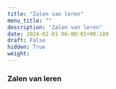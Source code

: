 ```yaml
---
title: "Zalen van leren"
menu_title: ""
description: "Zalen van leren"
date: 2024-02-01 06:00:01+00:189
draft: False
hidden: True
weight:
---
```

### Zalen van leren
